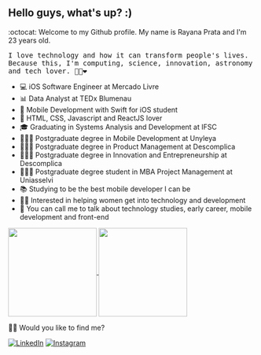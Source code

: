 ## Hello guys, what's up? :)

:octocat: Welcome to my Github profile. My name is Rayana Prata and I'm 23 years old.

<p> <samp> I love technology and how it can transform people's lives. <br>Because this, I'm computing, science, innovation, astronomy and tech lover.  🐱‍💻❤ </p> 

- 💻 iOS Software Engineer at Mercado Livre
- 📊 Data Analyst at TEDx Blumenau
- 📱 Mobile Development with Swift for iOS student
- 🚀 HTML, CSS, Javascript and ReactJS lover
- 🎓 Graduating in Systems Analysis and Development at IFSC
- 👩🏻‍🎓 Postgraduate degree in Mobile Development at Unyleya
- 👩🏻‍🎓 Postgraduate degree in Product Management at Descomplica
- 👩🏻‍🎓 Postgraduate degree in Innovation and Entrepreneurship at Descomplica
- 👩🏻‍🎓 Postgraduate degree student in MBA Project Management at Uniasselvi
- 📚 Studying to be the best mobile developer I can be
- 🙋🏻 Interested in helping women get into technology and development
- 💬 You can call me to talk about technology studies, early career, mobile development and front-end

<a href="https://github.com/rayanaprata">
  <img height="180em" align="center"  src="https://github-readme-stats.vercel.app/api?username=rayanaprata&count_private=true&show_icons=true&theme=omni&hide_border=true&include_all_commits=true&layout=compact&)" />
</a>

<a href="https://github.com/rayanaprata">
  <img height="180em" align="center" src="https://github-readme-stats.vercel.app/api/top-langs/?username=rayanaprata&langs_count=8&layout=compact&theme=omni&hide_border=true&include_all_commits=true&count_private=true&)" />
</a>

<br>

🐱‍🏍 Would you like to find me?

<a href="https://www.linkedin.com/in/rayanaprata/" target="_blank"><img src="https://img.shields.io/badge/LinkedIn-%230077B5.svg?&style=flat-square&logo=linkedin&logoColor=white" alt="LinkedIn"></a> <a href="https://www.instagram.com/rayanaprataa/" target="_blank"><img src="https://img.shields.io/badge/Instagram-%23E4405F.svg?&style=flat-square&logo=instagram&logoColor=white" alt="Instagram"></a>
